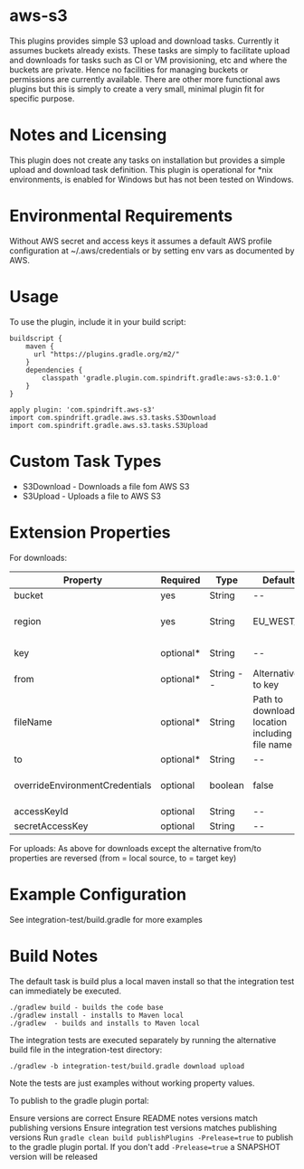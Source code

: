 aws-s3
======
This plugins provides simple S3 upload and download tasks. Currently it assumes buckets already exists. These tasks are simply to facilitate upload and downloads
for tasks such as CI or VM provisioning, etc and where the buckets are private. Hence no facilities for managing buckets or permissions are currently available.
There are other more functional aws plugins but this is simply to create a very small, minimal plugin fit for specific purpose.

Notes and Licensing
===================
This plugin does not create any tasks on installation but provides a simple upload and download task definition.
This plugin is operational for *nix environments, is enabled for Windows but has not been tested on Windows.

Environmental Requirements
==========================
Without AWS secret and access keys it assumes a default AWS profile configuration at ~/.aws/credentials or by setting env vars as documented by AWS.

Usage
=====
To use the plugin, include it in your build script:
```
buildscript {
    maven {
      url "https://plugins.gradle.org/m2/"
    }
    dependencies {
        classpath 'gradle.plugin.com.spindrift.gradle:aws-s3:0.1.0'
    }
}

apply plugin: 'com.spindrift.aws-s3'
import com.spindrift.gradle.aws.s3.tasks.S3Download
import com.spindrift.gradle.aws.s3.tasks.S3Upload
```

Custom Task Types
=================
- S3Download - Downloads a file fom AWS S3
- S3Upload - Uploads a file to AWS S3

Extension Properties
====================
For downloads:

| Property | Required | Type   | Default  | Details |
| -------- | -------  | ----   | -------- | ------- |
| bucket   | yes      | String | -- | AWS bucket | 
| region   | yes      | String | EU_WEST_1 | As per com.amazonaws.regions.Regions enum format | 
| key      | optional* | String | -- | As defined by AWS path + filename |
| from     | optional* | String -- | Alternative to key |
| fileName | optional* | String | Path to download location including file name |
| to       | optional* | String | -- | Alternative to fileName |
| overrideEnvironmentCredentials | optional | boolean | false | If true can override default profile with secret and access keys |
| accessKeyId | optional | String | -- | Valid AWS access key |
| secretAccessKey | optional | String | -- | Valid AWS secret access key |

For uploads:
As above for downloads except the alternative from/to properties are reversed (from = local source, to = target key)


Example Configuration
=====================
See integration-test/build.gradle for more examples

Build Notes
===========

The default task is build plus a local maven install so that the integration test can immediately be executed.
```
./gradlew build - builds the code base
./gradlew install - installs to Maven local
./gradlew  - builds and installs to Maven local
```

The integration tests are executed separately by running the alternative build file in the integration-test directory:
```
./gradlew -b integration-test/build.gradle download upload
```
Note the tests are just examples without working property values.

To publish to the gradle plugin portal:

Ensure versions are correct
Ensure README notes versions match publishing versions
Ensure integration test versions matches publishing versions
Run `gradle clean build publishPlugins -Prelease=true` to publish to the gradle plugin portal. If you don't add `-Prelease=true` a SNAPSHOT version will be released
